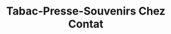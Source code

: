 ---
title: "Tabac-Presse-Souvenirs Chez Contat"
url: /saint-jean-de-sixt/tabac-presse-souvenirs-chez-contat/
shop: tabac
---